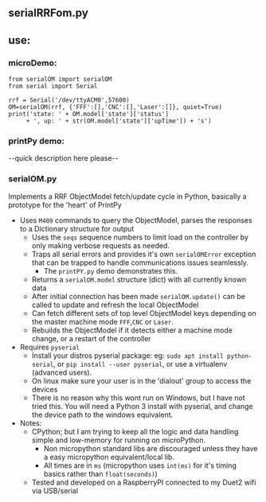 ## serialRRFom.py

## use:

### microDemo:
```[code=python]
from serialOM import serialOM
from serial import Serial

rrf = Serial('/dev/ttyACM0',57600)
OM=serialOM(rrf, {'FFF':[],'CNC':[],'Laser':[]}, quiet=True)
print('state: ' + OM.model['state']['status']
     + ', up: ' + str(OM.model['state']['upTime']) + 's')
```
### printPy demo:
--quick description here please--

### serialOM.py
Implements a RRF ObjectModel fetch/update cycle in Python, basically a prototype for the 'heart' of PrintPy
* Uses `M409` commands to query the ObjectModel, parses the responses to a Dictionary structure for output
  * Uses the `seqs` sequence numbers to limit load on the controller by only making verbose requests as needed.
  * Traps all serial errors and provides it's own `serialOMError` exception that can be trapped to handle communications issues seamlessly.
    * The `printPY.py` demo demonstrates this.
  * Returns a `serialOM.model` structure (dict) with all currently known data
  * After initial connection has been made `serialOM.update()` can be called to update and refresh the local ObjectModel
  * Can fetch different sets of top level ObjectModel keys depending on the master machine mode `FFF`,`CNC` or `Laser`.
  * Rebuilds the ObjectModel if it detects either a machine mode change, or a restart of the controller
* Requires `pyserial`
  * Install your distros pyserial package: eg: `sudo apt install python-serial`, or `pip install --user pyserial`, or use a virtualenv (advanced users).
  * On linux make sure your user is in the 'dialout' group to access the devices
  * There is no reason why this wont run on Windows, but I have not tried this. You will need a Python 3 install with pyserial, and change the device path to the windows equivalent.
* Notes:
  * CPython; but I am trying to keep all the logic and data handling simple and low-memory for running on microPython.
    * Non micropython standard libs are discouraged unless they have a easy micropython equivalent/local lib.
    * All times are in `ms` (micropython uses `int(ms)` for it's timing basics rather than `float(seconds)`)
  * Tested and developed on a RaspberryPI connected to my Duet2 wifi via USB/serial
